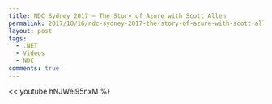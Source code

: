 ```yaml
---
title: NDC Sydney 2017 – The Story of Azure with Scott Allen
permalink: 2017/10/16/ndc-sydney-2017-the-story-of-azure-with-scott-allen/
layout: post
tags:
  - .NET
  - Videos
  - NDC
comments: true
---
```



<< youtube hNJWel95nxM %}